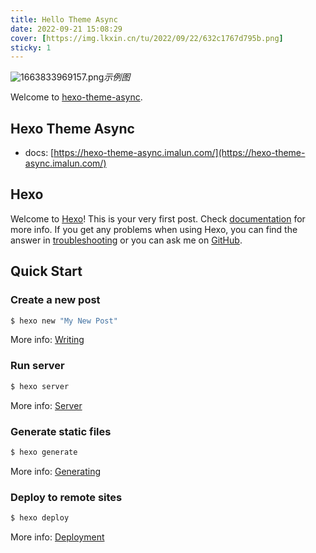 ```yaml
---
title: Hello Theme Async
date: 2022-09-21 15:08:29
cover: [https://img.lkxin.cn/tu/2022/09/22/632c1767d795b.png]
sticky: 1
---
```

![1663833969157.png](https://img.lkxin.cn/tu/2022/09/22/632c1767d795b.png)_示例图_

Welcome to [hexo-theme-async](https://hexo-theme-async.imalun.com/).
<!--more-->
## Hexo Theme Async
- docs: [https://hexo-theme-async.imalun.com/](https://hexo-theme-async.imalun.com/)

## Hexo

Welcome to [Hexo](https://hexo.io/)! This is your very first post. Check [documentation](https://hexo.io/docs/) for more info. If you get any problems when using Hexo, you can find the answer in [troubleshooting](https://hexo.io/docs/troubleshooting.html) or you can ask me on [GitHub](https://github.com/hexojs/hexo/issues).

## Quick Start

### Create a new post

``` bash
$ hexo new "My New Post"
```

More info: [Writing](https://hexo.io/docs/writing.html)

### Run server

``` bash
$ hexo server
```

More info: [Server](https://hexo.io/docs/server.html)

### Generate static files

``` bash
$ hexo generate
```

More info: [Generating](https://hexo.io/docs/generating.html)

### Deploy to remote sites

``` bash
$ hexo deploy
```

More info: [Deployment](https://hexo.io/docs/one-command-deployment.html)
